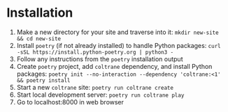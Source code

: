 # Installation

1. Make a new directory for your site and traverse into it: `mkdir new-site && cd new-site`
1. Install `poetry` (if not already installed) to handle Python packages: `curl -sSL https://install.python-poetry.org | python3 -`
1. Follow any instructions from the `poetry` installation output
1. Create `poetry` project, add `coltrane` dependency, and install Python packages: `poetry init --no-interaction --dependency 'coltrane:<1' && poetry install`
1. Start a new `coltrane` site: `poetry run coltrane create`
1. Start local development server: `poetry run coltrane play`
1. Go to localhost:8000 in web browser
